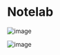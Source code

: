 # Notelab

![image](https://github.com/Durgesh4993/Notelab/assets/98798977/9ec50481-9c6a-46e0-be72-b8a7faa78284)

![image](https://github.com/Durgesh4993/Notelab/assets/98798977/8780c02f-4ed3-4662-bd30-8383a9e12d83)
